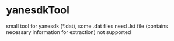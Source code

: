 # yanesdkTool
small tool for yanesdk (*.dat), some .dat files need .lst file (contains necessary information for extraction) not supported
